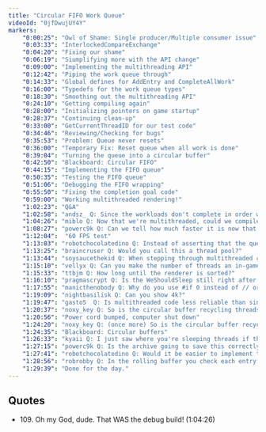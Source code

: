 ```yaml
---
title: "Circular FIFO Work Queue"
videoId: "0jfDwujUY4Y"
markers:
	"0:00:25": "Owl of Shame: Single producer/Multiple consumer issue"
	"0:03:33": "InterlockedCompareExchange"
	"0:04:20": "Fixing our shame"
	"0:06:19": "Siumplifying more with the API change"
	"0:09:00": "Implementing the multithreading API"
	"0:12:42": "Piping the work queue through"
	"0:14:33": "Global defines for AddEntry and CompleteAllWork"
	"0:16:00": "Typedefs for the work queue types"
	"0:18:30": "Smoothing out the multithreading API"
	"0:24:10": "Getting compiling again"
	"0:28:00": "Initializing pointers on game startup"
	"0:28:37": "Continuing clean-up"
	"0:33:00": "GetCurrentThreadID for our test code"
	"0:34:46": "Reviewing/Checking for bugs"
	"0:35:53": "Problem: Queue never resets"
	"0:36:00": "Temporary Fix: Reset queue when all work is done"
	"0:39:04": "Turning the queue into a circular buffer"
	"0:42:50": "Blackboard: Circular FIFO"
	"0:44:15": "Implementing the FIFO queue"
	"0:50:35": "Testing the FIFO queue"
	"0:51:06": "Debugging the FIFO wrapping"
	"0:55:50": "Fixing the completion goal code"
	"0:59:00": "Working multithreaded rendering!"
	"1:02:23": "Q&A"
	"1:02:58": "andsz_ Q: Since the workloads don't complete in order what if one workload takes very long while the other threads wrap around in the queue such that a new workload overwrites the slot with the one that is still running?"
	"1:04:26": "miblo Q: Now that we're multithreaded, could we compile in debug mode and have the game run at a reasonable framerate? (!quote 109)"
	"1:08:27": "powerc9k Q: Can we tell how much faster it is now that it's multithreaded?"
    "1:12:04":  "60 FPS test"
	"1:13:03": "robotchocolatedino Q: Instead of asserting that the queue doesn't overflow when adding an entry would it be better to just wait for an entry to be read if there's no space to write"
	"1:13:25": "braincruser Q: Would you call this a thread pool?"
	"1:13:44": "soysaucethekid Q: When stepping through multithreaded code all the other threads stop as well, I take it?"
	"1:15:10": "vellyx Q: Can you make the number of threads an in-game configuration option?"
	"1:15:33": "ttbjm Q: How long until the renderer is sorted?"
	"1:16:10": "pragmascrypt Q: Is the WeShouldSleep still right after you changed the if condition?"
	"1:17:55": "manicthenobody Q: Why do you use #if 0 instead of // or /*?"
	"1:19:09": "nightbasilisk Q: Can you show 4k?"
	"1:19:47": "gasto5  Q: Is multithreaded code less reliable than singlethreaded code?"
	"1:20:37": "noxy_key Q: So is the circular buffer recycling threads after they're done processing a tile? I wasn't clear on why a circular buffer was chosen."
	"1:20:56": "Power cord bumped, computer shut down"
	"1:24:20": "noxy_key Q: (once more) So is the circular buffer recycling threads after they're done processing a tile? I wasn't clear on why a circular buffer was chosen."
	"1:24:35": "Blackboard: Circular buffers"
	"1:26:33": "kyaii Q: I just saw where you're sleeping threads if there's no work, are you still using semaphores to block and wake up threads or are you sleeping threads?"
	"1:27:15": "powerc9k Q: Is the archive going to save this correctly?"
	"1:27:41": "robotchocolatedino Q: Would it be easier to implement the queue as a linked list so it has no maximum size? Since we never need to traverse the list it should still be fast."
	"1:28:56": "robrobby Q: In the rolling buffer you check each entry to be filled before writing a new one in and otherwise skip to the next slot?"
	"1:29:39": "Done for the day."
---
```


## Quotes

* 109\. Oh my God, dude. That WAS the debug build! (1:04:26)
